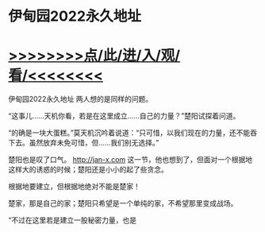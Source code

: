 # 伊甸园2022永久地址

# <a href="https://github.com/verttd/lkjh/issues/1">>>>>>>>>点/此/进/入/观/看/<<<<<<<<</a>

伊甸园2022永久地址
两人想的是同样的问题。

“这事儿……天机你看，若是在这里成立……自己的力量？”楚阳试探着问道。

“的确是一块大蛋糕。”莫天机沉吟着说道：“只可惜，以我们现在的力量，还不能吞下去。虽然放弃未免可惜，但……我们别无选择。”

楚阳也是叹了口气。
http://jan-x.com
这一节，他也想到了，但面对一个根据地这样大的诱惑的时候；楚阳还是小小的起了些贪念。

根据地要建立，但根据地绝对不能是楚家！

楚家，那是自己的家；楚阳只希望是一个单纯的家，不希望那里变成战场。

“不过在这里若是建立一股秘密力量，也是
